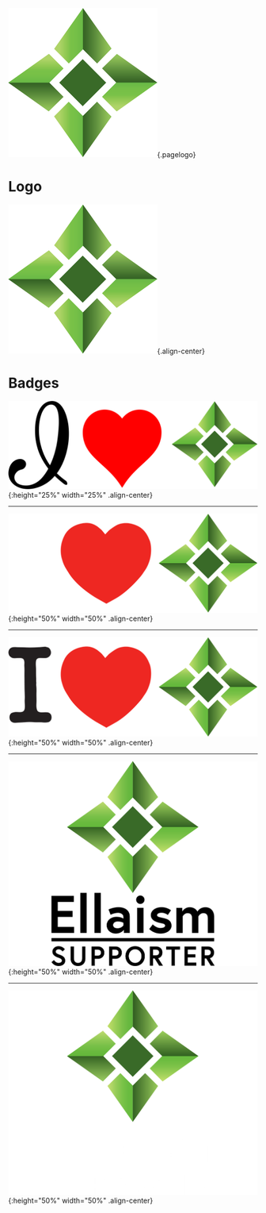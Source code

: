 ![Logo](/uploads/logo.png "Logo"){.pagelogo}
<!-- TITLE: Media -->
<!-- SUBTITLE: Ellaism - A stable network with no premine and no dev fees -->

# Logo
![Logo](/uploads/logo.png "Logo"){.align-center}

# Badges
![I Love Ella Alt](/uploads/badges/i-love-ella-alt.png "I Love Ella Alt"){:height="25%" width="25%" .align-center}  
  	
---

![I Love Ella White](/uploads/badges/i-love-ella-white.png "I Love Ella White"){:height="50%" width="50%" .align-center}  

---

![I Love Ella](/uploads/badges/i-love-ella.png "I Love Ella"){:height="50%" width="50%" .align-center}  

---

![Ella Supporter Black](/uploads/badges/ella-supporter-black.png "Ella Supporter Black"){:height="50%" width="50%" .align-center}  

---

![Ella Supporter White](/uploads/badges/ella-supporter-white.png "Ella Supporter White"){:height="50%" width="50%" .align-center}